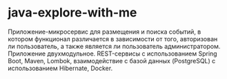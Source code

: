# java-explore-with-me
Приложение-микросервис для размещения и поиска событий, в котором функционал различается в зависимости от того, авторизован ли пользователь, а также является ли пользователь администратором. Приложение двухмодульное. REST-сервисы с использованием Spring Boot, Maven, Lombok, взаимодействие с базой данных (PostgreSQL) с использованием Hibernate, Docker.
